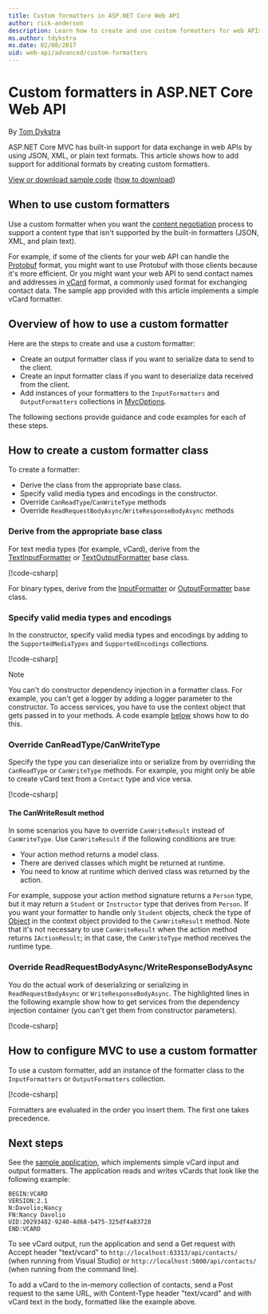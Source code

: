 ```yaml
---
title: Custom formatters in ASP.NET Core Web API
author: rick-anderson
description: Learn how to create and use custom formatters for web APIs in ASP.NET Core.
ms.author: tdykstra
ms.date: 02/08/2017
uid: web-api/advanced/custom-formatters
---
```

# Custom formatters in ASP.NET Core Web API

By [Tom Dykstra](https://github.com/tdykstra)

ASP.NET Core MVC has built-in support for data exchange in web APIs by using JSON, XML, or plain text formats. This article shows how to add support for additional formats by creating custom formatters.

[View or download sample code](https://github.com/aspnet/Docs/tree/master/aspnetcore/web-api/advanced/custom-formatters/sample) ([how to download](xref:tutorials/index#how-to-download-a-sample))

## When to use custom formatters

Use a custom formatter when you want the [content negotiation](xref:web-api/advanced/formatting#content-negotiation) process to support a content type that isn't supported by the built-in formatters (JSON, XML, and plain text).

For example, if some of the clients for your web API can handle the [Protobuf](https://github.com/google/protobuf) format, you might want to use Protobuf with those clients because it's more efficient. Or you might want your web API to send contact names and addresses in [vCard](https://wikipedia.org/wiki/VCard) format, a commonly used format for exchanging contact data. The sample app provided with this article implements a simple vCard formatter.

## Overview of how to use a custom formatter

Here are the steps to create and use a custom formatter:

* Create an output formatter class if you want to serialize data to send to the client.
* Create an input formatter class if you want to deserialize data received from the client.
* Add instances of your formatters to the `InputFormatters` and `OutputFormatters` collections in [MvcOptions](/dotnet/api/microsoft.aspnetcore.mvc.mvcoptions).

The following sections provide guidance and code examples for each of these steps.

## How to create a custom formatter class

To create a formatter:

* Derive the class from the appropriate base class.
* Specify valid media types and encodings in the constructor.
* Override `CanReadType`/`CanWriteType` methods
* Override `ReadRequestBodyAsync`/`WriteResponseBodyAsync` methods
  
### Derive from the appropriate base class

For text media types (for example, vCard), derive from the [TextInputFormatter](/dotnet/api/microsoft.aspnetcore.mvc.formatters.textinputformatter) or [TextOutputFormatter](/dotnet/api/microsoft.aspnetcore.mvc.formatters.textoutputformatter) base class.

[!code-csharp[](custom-formatters/sample/Formatters/VcardOutputFormatter.cs?name=classdef)]

For binary types, derive from the [InputFormatter](/dotnet/api/microsoft.aspnetcore.mvc.formatters.inputformatter) or [OutputFormatter](/dotnet/api/microsoft.aspnetcore.mvc.formatters.outputformatter) base class.

### Specify valid media types and encodings

In the constructor, specify valid media types and encodings by adding to the `SupportedMediaTypes` and `SupportedEncodings` collections.

[!code-csharp[](custom-formatters/sample/Formatters/VcardOutputFormatter.cs?name=ctor&highlight=3,5-6)]

> [!NOTE]
> You can't do constructor dependency injection in a formatter class. For example, you can't get a logger by adding a logger parameter to the constructor. To access services, you have to use the context object that gets passed in to your methods. A code example [below](#read-write) shows how to do this.

### Override CanReadType/CanWriteType

Specify the type you can deserialize into or serialize from by overriding the `CanReadType` or `CanWriteType` methods. For example, you might only be able to create vCard text from a `Contact` type and vice versa.

[!code-csharp[](custom-formatters/sample/Formatters/VcardOutputFormatter.cs?name=canwritetype)]

#### The CanWriteResult method

In some scenarios you have to override `CanWriteResult` instead of `CanWriteType`. Use `CanWriteResult` if the following conditions are true:

* Your action method returns a model class.
* There are derived classes which might be returned at runtime.
* You need to know at runtime which derived class was returned by the action.

For example, suppose your action method signature returns a `Person` type, but it may return a `Student` or `Instructor` type that derives from `Person`. If you want your formatter to handle only `Student` objects, check the type of [Object](/dotnet/api/microsoft.aspnetcore.mvc.formatters.outputformattercanwritecontext#Microsoft_AspNetCore_Mvc_Formatters_OutputFormatterCanWriteContext_Object) in the context object provided to the `CanWriteResult` method. Note that it's not necessary to use `CanWriteResult` when the action method returns `IActionResult`; in that case, the `CanWriteType` method receives the runtime type.

<a id="read-write"></a>
### Override ReadRequestBodyAsync/WriteResponseBodyAsync

You do the actual work of deserializing or serializing in `ReadRequestBodyAsync` or `WriteResponseBodyAsync`. The highlighted lines in the following example show how to get services from the dependency injection container (you can't get them from constructor parameters).

[!code-csharp[](custom-formatters/sample/Formatters/VcardOutputFormatter.cs?name=writeresponse&highlight=3-4)]

## How to configure MVC to use a custom formatter

To use a custom formatter, add an instance of the formatter class to the `InputFormatters` or `OutputFormatters` collection.

[!code-csharp[](custom-formatters/sample/Startup.cs?name=mvcoptions&highlight=3-4)]

Formatters are evaluated in the order you insert them. The first one takes precedence.

## Next steps

See the [sample application](https://github.com/aspnet/Docs/tree/master/aspnetcore/web-api/advanced/custom-formatters/sample), which implements simple vCard input and output formatters. The application reads and writes vCards that look like the following example:

```
BEGIN:VCARD
VERSION:2.1
N:Davolio;Nancy
FN:Nancy Davolio
UID:20293482-9240-4d68-b475-325df4a83728
END:VCARD
```

To see vCard output, run the application and send a Get request with Accept header "text/vcard" to `http://localhost:63313/api/contacts/` (when running from Visual Studio) or `http://localhost:5000/api/contacts/` (when running from the command line).

To add a vCard to the in-memory collection of contacts, send a Post request to the same URL, with Content-Type header "text/vcard" and with vCard text in the body, formatted like the example above.
